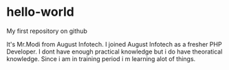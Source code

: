 # hello-world
My first repository on github

It's Mr.Modi from August Infotech. I joined August Infotech as a fresher PHP Developer. I dont have enough practical knowledge but i do have theoratical knowledge. Since i am in training period i m learning alot of things.
